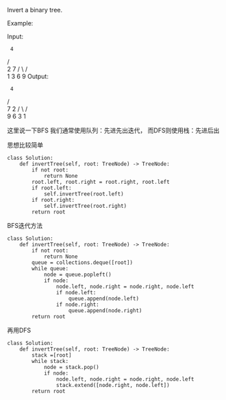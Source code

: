 Invert a binary tree.

Example:

Input:

     4
   /   \
  2     7
 / \   / \
1   3 6   9
Output:

     4
   /   \
  7     2
 / \   / \
9   6 3   1


这里说一下BFS 我们通常使用队列：先进先出迭代， 而DFS则使用栈：先进后出

思想比较简单
```
class Solution:
    def invertTree(self, root: TreeNode) -> TreeNode:
        if not root:
            return None
        root.left, root.right = root.right, root.left
        if root.left:
            self.invertTree(root.left)
        if root.right:
            self.invertTree(root.right)
        return root
```

BFS迭代方法
```
class Solution:
    def invertTree(self, root: TreeNode) -> TreeNode:
        if not root:
            return None
        queue = collections.deque([root])
        while queue:
            node = queue.popleft()
            if node:
                node.left, node.right = node.right, node.left
                if node.left:
                    queue.append(node.left)
                if node.right:
                    queue.append(node.right)
        return root
```

再用DFS
```
class Solution:
    def invertTree(self, root: TreeNode) -> TreeNode:
        stack =[root]
        while stack:
            node = stack.pop()
            if node:
                node.left, node.right = node.right, node.left
                stack.extend([node.right, node.left])
        return root
```
